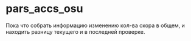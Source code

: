 # pars_accs_osu
Пока что собрать информацию изменению кол-ва скора в общем, и находить разницу текущего и в последней проверке.
